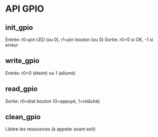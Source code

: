 # API GPIO

## init_gpio
Entrée: r0=pin LED (ou 0), r1=pin bouton (ou 0)
Sortie: r0=0 si OK, -1 si erreur

## write_gpio
Entrée: r0=0 (éteint) ou 1 (allumé)

## read_gpio
Sortie: r0=état bouton (0=appuyé, 1=relâché)

## clean_gpio
Libère les ressources (à appeler avant exit)
